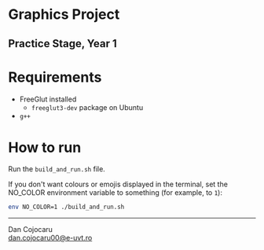 # Graphics Project
## Practice Stage, Year 1

# Requirements

- FreeGlut installed
    - `freeglut3-dev` package on Ubuntu
- `g++`

# How to run

Run the `build_and_run.sh` file.

If you don't want colours or emojis displayed in the terminal, set the NO_COLOR environment variable to something (for example, to `1`):

```bash
env NO_COLOR=1 ./build_and_run.sh
```

---

Dan Cojocaru  
[dan.cojocaru00@e-uvt.ro](mailto:Dan%20Cojocaru<dan.cojocaru00@e-uvt.ro>)
